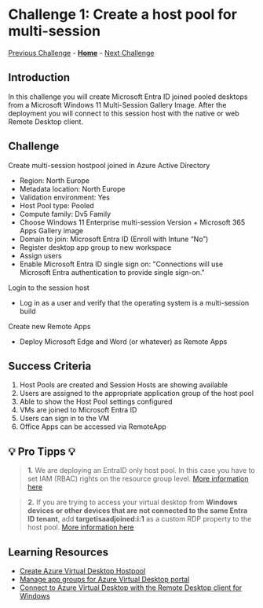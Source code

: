 # Challenge 1: Create a host pool for multi-session

[Previous Challenge](../../readme.md) - **[Home](../../readme.md)** - [Next Challenge](./02-AVD-RDP-Properties.md)

## Introduction

In this challenge you will create Microsoft Entra ID joined pooled desktops from a Microsoft Windows 11 Multi-Session Gallery Image. After the deployment you will connect to this session host with the native or web Remote Desktop client. 

## Challenge

Create multi-session hostpool joined in Azure Active Directory
- Region: North Europe
- Metadata location: North Europe
- Validation environment: Yes
- Host Pool type: Pooled
- Compute family: Dv5 Family
- Choose Windows 11 Enterprise multi-session Version + Microsoft 365 Apps Gallery image  
- Domain to join: Microsoft Entra ID (Enroll with Intune “No”)
- Register desktop app group to new workspace
- Assign users
- Enable Microsoft Entra ID single sign on: "Connections will use Microsoft Entra authentication to provide single sign-on."

Login to the session host
- Log in as a user and verify that the operating system is a multi-session build

Create new Remote Apps
- Deploy Microsoft Edge and Word (or whatever) as Remote Apps

## Success Criteria
1.	Host Pools are created and Session Hosts are showing available
2.	Users are assigned to the appropriate application group of the host pool
3.	Able to show the Host Pool settings configured
4.	VMs are joined to Microsoft Entra ID
5.  Users can sign in to the VM
6.  Office Apps can be accessed via RemoteApp

## 💡 Pro Tipps 💡
> **1.** We are deploying an EntraID only host pool. In this case you have to set IAM (RBAC) rights on the resource group level. [More information here](https://learn.microsoft.com/en-us/azure/virtual-desktop/azure-ad-joined-session-hosts#assign-user-access-to-host-pools)

> **2.** If you are trying to access your virtual desktop from **Windows devices or other devices that are not connected to the same Entra ID tenant**, add **targetisaadjoined:i:1** as a custom RDP property to the host pool. [More information here](https://learn.microsoft.com/en-us/azure/virtual-desktop/deploy-azure-ad-joined-vm#access-azure-ad-joined-vms)

## Learning Resources
- [Create Azure Virtual Desktop Hostpool](https://learn.microsoft.com/en-us/azure/virtual-desktop/create-host-pools-azure-marketplace)
- [Manage app groups for Azure Virtual Desktop portal](https://learn.microsoft.com/en-us/azure/virtual-desktop/manage-app-groups)
- [Connect to Azure Virtual Desktop with the Remote Desktop client for Windows](https://learn.microsoft.com/en-us/azure/virtual-desktop/users/connect-windows?tabs=subscribe#install-the-windows-desktop-client)
